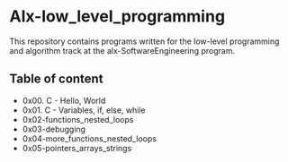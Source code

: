 # Alx-low_level_programming

This repository contains programs written for the low-level programming and algorithm track at the alx-SoftwareEngineering program.

## Table of content
- 0x00. C - Hello, World
- 0x01. C - Variables, if, else, while
- 0x02-functions_nested_loops
- 0x03-debugging
- 0x04-more_functions_nested_loops
- 0x05-pointers_arrays_strings
